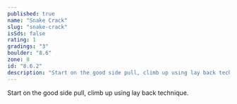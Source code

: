 ```yaml
---
published: true
name: "Snake Crack"
slug: "snake-crack"
isSds: false
rating: 1
gradings: "3"
boulder: "8.6"
zone: 8
id: "8.6.2"
description: "Start on the good side pull, climb up using lay back technique."
---
```


Start on the good side pull, climb up using lay back technique.

